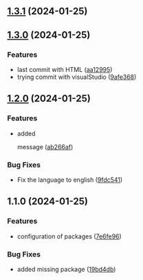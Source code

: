 

## [1.3.1](https://github.com/jojosuelobo/teste-changelog/compare/1.3.0...1.3.1) (2024-01-25)

## [1.3.0](https://github.com/jojosuelobo/teste-changelog/compare/1.2.0...1.3.0) (2024-01-25)


### Features

* last commit with HTML ([aa12995](https://github.com/jojosuelobo/teste-changelog/commit/aa129956428f117e0c992c7f33525c7fad3c3a09))
* trying commit with visualStudio ([9afe368](https://github.com/jojosuelobo/teste-changelog/commit/9afe368dc7e79f0c87d009c0c123333c57de80b2))

## [1.2.0](https://github.com/jojosuelobo/teste-changelog/compare/1.1.0...1.2.0) (2024-01-25)


### Features

* added <p> message ([ab266af](https://github.com/jojosuelobo/teste-changelog/commit/ab266affc4900f7f6adef0d3035d5a1831271d5f))


### Bug Fixes

* Fix the language to english ([9fdc541](https://github.com/jojosuelobo/teste-changelog/commit/9fdc54125b948ec52cf4024462a85fa113008f56))

## 1.1.0 (2024-01-25)


### Features

* configuration of packages ([7e6fe96](https://github.com/jojosuelobo/teste-changelog/commit/7e6fe965105d21f4fb60f2b10eb236401473d8f0))


### Bug Fixes

* added missing package ([19bd4db](https://github.com/jojosuelobo/teste-changelog/commit/19bd4dba30bf64500b9819294d70b2fe7cc44116))
